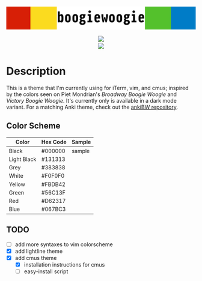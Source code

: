 ![boogiewoogie](screenshots/boogiewoogieheader.png)
<p align="center">
<img src="https://img.shields.io/github/last-commit/capaldo/boogiewoogie.svg?color=Black&label=Last%20Updated&style=for-the-badge"></img>
<br>
<img src="https://img.shields.io/github/issues/capaldo/boogiewoogie.svg?style=for-the-badge"></img>
</p>

# Description
This is a theme that I'm currently using for iTerm, vim, and cmus; inspired by the colors seen on Piet Mondrian's *Broadway Boogie Woogie* and *Victory Boogie Woogie*. It's currently only is available in a dark mode variant. For a matching Anki theme, check out the [ankiBW repository](https://github.com/capaldo/ankiBW).

## Color Scheme 
| Color        | Hex Code | Sample                                    |
| ------------ | -------- |-------------------------------------------|
| Black        | #000000  |<span style="background-color:red,foreground-color:red">sample</span>                    |
| Light Black  | #131313  |                                           |
| Grey         | #383838  |                                           |
| White        | #F0F0F0  |                                           |
| Yellow       | #FBDB42  |                                           |
| Green        | #56C13F  |                                           |
| Red          | #D62317  |                                           |
| Blue         | #067BC3  |                                           |

## TODO
- [ ] add more syntaxes to vim colorscheme
- [x] add lightline theme
- [x] add cmus theme
    - [x] installation instructions for cmus
    - [ ] easy-install script
